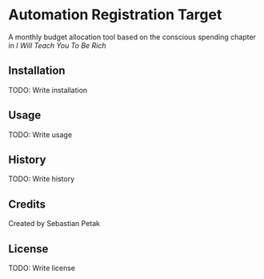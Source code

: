 # Automation Registration Target

A monthly budget allocation tool based on the conscious spending chapter in _I Will Teach You To Be Rich_

## Installation

TODO: Write installation

## Usage

TODO: Write usage

## History

TODO: Write history

## Credits

Created by Sebastian Petak

## License

TODO: Write license
